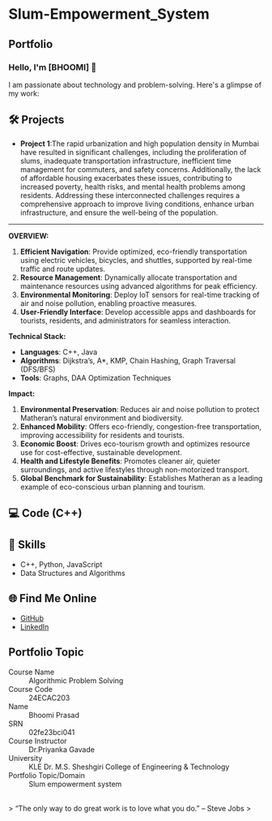 # Slum-Empowerment_System
## Portfolio

### Hello, I'm [BHOOMI] 👋

I am passionate about technology and problem-solving. Here's a glimpse of my work:

## 🛠️ Projects
- **Project 1**:The rapid urbanization and high population density in Mumbai have resulted in significant challenges, 
                including the proliferation of slums, inadequate transportation infrastructure, inefficient time management for commuters, and safety concerns. 
                Additionally, the lack of affordable housing exacerbates these issues, contributing to increased poverty, health risks, and mental health problems among residents. 
                Addressing these interconnected challenges requires a comprehensive approach to improve living conditions, enhance urban infrastructure, and ensure the well-being of the population.

---

**OVERVIEW:**

1. **Efficient Navigation**: Provide optimized, eco-friendly transportation using electric vehicles, bicycles, and shuttles, supported by real-time traffic and route updates.
2. **Resource Management**: Dynamically allocate transportation and maintenance resources using advanced algorithms for peak efficiency.
3. **Environmental Monitoring**: Deploy IoT sensors for real-time tracking of air and noise pollution, enabling proactive measures.
4. **User-Friendly Interface**: Develop accessible apps and dashboards for tourists, residents, and administrators for seamless interaction.

**Technical Stack:**

- **Languages**: C++, Java
- **Algorithms**: Dijkstra’s, A*, KMP, Chain Hashing, Graph Traversal (DFS/BFS)
- **Tools**: Graphs, DAA Optimization Techniques

**Impact:**

1. **Environmental Preservation**: Reduces air and noise pollution to protect Matheran’s natural environment and biodiversity.
2. **Enhanced Mobility**: Offers eco-friendly, congestion-free transportation, improving accessibility for residents and tourists.
3. **Economic Boost**: Drives eco-tourism growth and optimizes resource use for cost-effective, sustainable development.
4. **Health and Lifestyle Benefits**: Promotes cleaner air, quieter surroundings, and active lifestyles through non-motorized transport.
5. **Global Benchmark for Sustainability**: Establishes Matheran as a leading example of eco-conscious urban planning and tourism.

## 💻 Code (C++)
[](https://github.com/Bhoomi222/SlumEmpowerment_System/blob/main/slum%20empowerment.cpp)


## 🚀 Skills
- C++, Python, JavaScript
- Data Structures and Algorithms


## 🌐 Find Me Online
- [GitHub](https://github.com/Bhoomi222)
- [LinkedIn](https://www.linkedin.com/in/bhoomi-prasad-16682a311/)

## Portfolio Topic

<dl>
<dt>Course Name</dt>
<dd>Algorithmic Problem Solving</dd>
<dt>Course Code</dt>
<dd>  24ECAC203 </dd>
<dt>Name</dt>
<dd>Bhoomi Prasad</dd>
<dt>SRN</dt>
<dd>02fe23bci041</dd>
<dt>Course Instructor</dt>
<dd>Dr.Priyanka Gavade</dd>
<dt>University</dt>
<dd>KLE Dr. M.S. Sheshgiri College of Engineering & Technology</dd>
<dt>Portfolio Topic/Domain</dt>
<dd>Slum empowerment system</dd>
</dl>

<br> 
> “The only way to do great work is to love what you do.” – Steve Jobs
>
